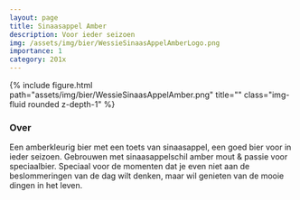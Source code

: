 ```yaml
---
layout: page
title: Sinaasappel Amber
description: Voor ieder seizoen
img: /assets/img/bier/WessieSinaasAppelAmberLogo.png
importance: 1
category: 201x
---
```


<div class="row">
    <div class="col-sm mt-3 mt-md-0">
        {% include figure.html path="assets/img/bier/WessieSinaasAppelAmber.png" title="" class="img-fluid rounded z-depth-1" %}
    </div>
</div>

### Over
Een amberkleurig bier met een toets van sinaasappel, een goed bier voor in ieder seizoen. Gebrouwen met sinaasappelschil amber mout & passie voor speciaalbier. Speciaal voor de momenten dat je even niet aan de beslommeringen van de dag wilt denken, maar wil genieten van de mooie dingen in het leven.







